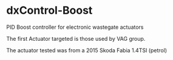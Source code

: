 # dxControl-Boost
PID Boost controller for electronic wastegate actuators 

The first Actuator targeted is those used by VAG group.

The actuator tested was from a 2015 Skoda Fabia 1.4TSI (petrol)
